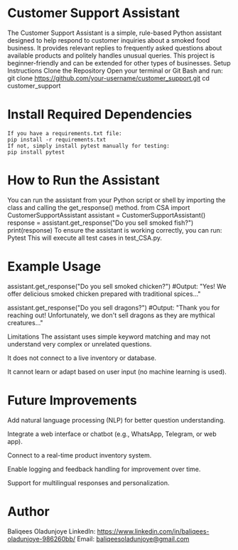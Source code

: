 # Customer Support Assistant 
The Customer Support Assistant is a simple, rule-based Python assistant designed to help respond to customer inquiries about a smoked food business. It provides relevant replies to frequently asked questions about available products and politely handles unusual queries. This project is beginner-friendly and can be extended for other types of businesses.
Setup Instructions
Clone the Repository
	Open your terminal or Git Bash and run:
git clone https://github.com/your-username/customer_support.git
cd customer_support
# Install Required Dependencies
	If you have a requirements.txt file:
	pip install -r requirements.txt
	If not, simply install pytest manually for testing:
	pip install pytest
# How to Run the Assistant
You can run the assistant from your Python script or shell by importing the class and calling the get_response() method.
from CSA import CustomerSupportAssistant
assistant = CustomerSupportAssistant()
response = assistant.get_response("Do you sell smoked fish?")
print(response)
To ensure the assistant is working correctly, you can run:
Pytest
This will execute all test cases in test_CSA.py.

# Example Usage
assistant.get_response("Do you sell smoked chicken?")
#Output: "Yes! We offer delicious smoked chicken prepared with traditional spices..."

assistant.get_response("Do you sell dragons?")
#Output: "Thank you for reaching out! Unfortunately, we don't sell dragons as they are mythical creatures..."

Limitations
The assistant uses simple keyword matching and may not understand very complex or unrelated questions.


It does not connect to a live inventory or database.


It cannot learn or adapt based on user input (no machine learning is used).


# Future Improvements
Add natural language processing (NLP) for better question understanding.


Integrate a web interface or chatbot (e.g., WhatsApp, Telegram, or web app).


Connect to a real-time product inventory system.


Enable logging and feedback handling for improvement over time.


Support for multilingual responses and personalization.


# Author
Baliqees Oladunjoye
LinkedIn: https://www.linkedin.com/in/baliqees-oladunjoye-986260bb/
Email: baliqeesoladunjoye@gmail.com






